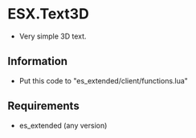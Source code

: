 # ESX.Text3D

* Very simple 3D text.

## Information

 - Put this code to "es_extended/client/functions.lua"


## Requirements

 - es_extended (any version)
